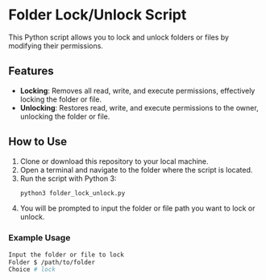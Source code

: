 # Folder Lock/Unlock Script

This Python script allows you to lock and unlock folders or files by modifying their permissions. 

## Features
- **Locking**: Removes all read, write, and execute permissions, effectively locking the folder or file.
- **Unlocking**: Restores read, write, and execute permissions to the owner, unlocking the folder or file.
  
## How to Use

1. Clone or download this repository to your local machine.
2. Open a terminal and navigate to the folder where the script is located.
3. Run the script with Python 3:
    ```bash
    python3 folder_lock_unlock.py
    ```
4. You will be prompted to input the folder or file path you want to lock or unlock.

### Example Usage

```bash
Input the folder or file to lock
Folder $ /path/to/folder
Choice # lock